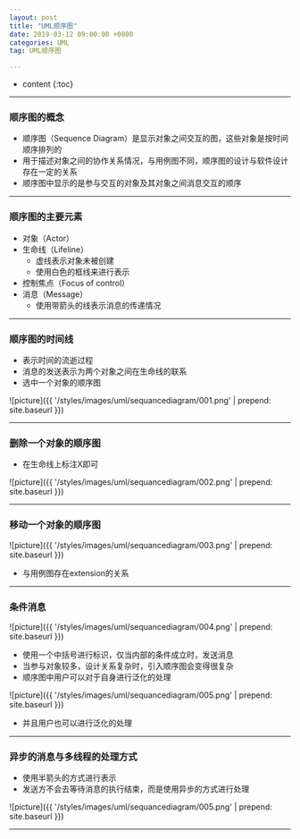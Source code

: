 ```yaml
---
layout: post
title: "UML顺序图"
date: 2019-03-12 09:00:00 +0800
categories: UML
tag: UML顺序图

---
```

* content
{:toc}
---
### 顺序图的概念
- 顺序图（Sequence Diagram）是显示对象之间交互的图，这些对象是按时间顺序排列的
- 用于描述对象之间的协作关系情况，与用例图不同，顺序图的设计与软件设计存在一定的关系
- 顺序图中显示的是参与交互的对象及其对象之间消息交互的顺序

---

### 顺序图的主要元素
<!-- more -->
- 对象（Actor）
- 生命线（Lifeline）
	- 虚线表示对象未被创建
	- 使用白色的框线来进行表示
- 控制焦点（Focus of control）
- 消息（Message）
    - 使用带箭头的线表示消息的传递情况

---

### 顺序图的时间线
- 表示时间的流逝过程
- 消息的发送表示为两个对象之间在生命线的联系
- 选中一个对象的顺序图

![picture]({{ '/styles/images/uml/sequancediagram/001.png' | prepend: site.baseurl }})

---

### 删除一个对象的顺序图
- 在生命线上标注X即可

![picture]({{ '/styles/images/uml/sequancediagram/002.png' | prepend: site.baseurl }})

---

### 移动一个对象的顺序图

![picture]({{ '/styles/images/uml/sequancediagram/003.png' | prepend: site.baseurl }})
- 与用例图存在extension的关系

---

### 条件消息

![picture]({{ '/styles/images/uml/sequancediagram/004.png' | prepend: site.baseurl }})

- 使用一个中括号进行标识，仅当内部的条件成立时，发送消息
- 当参与对象较多，设计关系复杂时，引入顺序图会变得很复杂
- 顺序图中用户可以对于自身进行泛化的处理

![picture]({{ '/styles/images/uml/sequancediagram/005.png' | prepend: site.baseurl }})

- 并且用户也可以进行泛化的处理

---

### 异步的消息与多线程的处理方式
- 使用半箭头的方式进行表示
- 发送方不会去等待消息的执行结束，而是使用异步的方式进行处理

![picture]({{ '/styles/images/uml/sequancediagram/005.png' | prepend: site.baseurl }})

---
